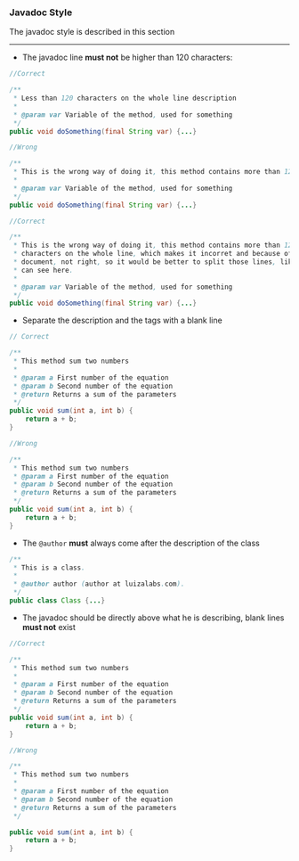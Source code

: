 ### Javadoc Style

The javadoc style is described in this section

-------------------------------

- The javadoc line **must not** be higher than 120 characters:

```java
//Correct

/**
 * Less than 120 characters on the whole line description
 *
 * @param var Variable of the method, used for something
 */
public void doSomething(final String var) {...}

//Wrong

/**
 * This is the wrong way of doing it, this method contains more than 120 characters on the whole line, which makes it incorret and because of this documento, not right, so it would be better to split those lines, like we will see below
 *
 * @param var Variable of the method, used for something
 */
public void doSomething(final String var) {...}

//Correct

/**
 * This is the wrong way of doing it, this method contains more than 120 
 * characters on the whole line, which makes it incorret and because of this
 * document, not right, so it would be better to split those lines, like we
 * can see here.
 *
 * @param var Variable of the method, used for something
 */
public void doSomething(final String var) {...}
```

- Separate the description and the tags with a blank line

```java
// Correct

/**
 * This method sum two numbers
 *
 * @param a First number of the equation
 * @param b Second number of the equation
 * @return Returns a sum of the parameters
 */
public void sum(int a, int b) {
    return a + b;
}

//Wrong

/**
 * This method sum two numbers
 * @param a First number of the equation
 * @param b Second number of the equation
 * @return Returns a sum of the parameters
 */
public void sum(int a, int b) {
    return a + b;
}
```

- The `@author` **must** always come after the description of the class

```java
/**
 * This is a class.
 *
 * @author author (author at luizalabs.com).
 */
public class Class {...}
```

- The javadoc should be directly above what he is describing, blank lines **must not** exist

```java
//Correct

/**
 * This method sum two numbers
 *
 * @param a First number of the equation
 * @param b Second number of the equation
 * @return Returns a sum of the parameters
 */
public void sum(int a, int b) {
    return a + b;
}

//Wrong

/**
 * This method sum two numbers
 *
 * @param a First number of the equation
 * @param b Second number of the equation
 * @return Returns a sum of the parameters
 */

public void sum(int a, int b) {
    return a + b;
}
```

